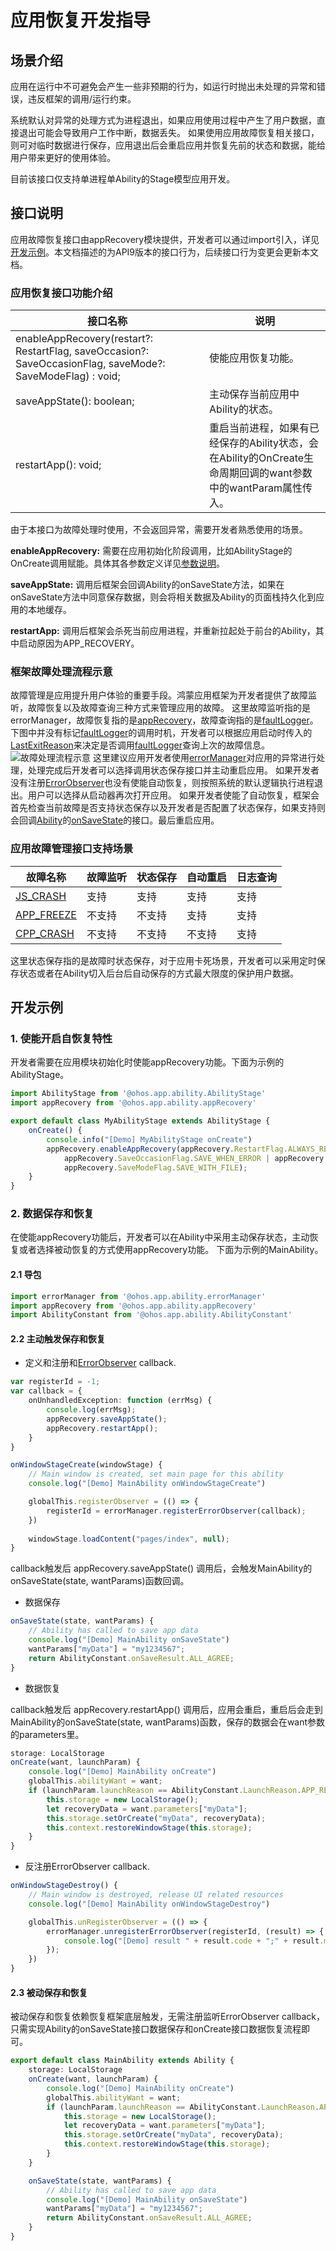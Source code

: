 # 应用恢复开发指导

## 场景介绍

应用在运行中不可避免会产生一些非预期的行为，如运行时抛出未处理的异常和错误，违反框架的调用/运行约束。

系统默认对异常的处理方式为进程退出，如果应用使用过程中产生了用户数据，直接退出可能会导致用户工作中断，数据丢失。
如果使用应用故障恢复相关接口，则可对临时数据进行保存，应用退出后会重启应用并恢复先前的状态和数据，能给用户带来更好的使用体验。

目前该接口仅支持单进程单Ability的Stage模型应用开发。

## 接口说明

应用故障恢复接口由appRecovery模块提供，开发者可以通过import引入，详见[开发示例](#开发示例)。本文档描述的为API9版本的接口行为，后续接口行为变更会更新本文档。

### 应用恢复接口功能介绍

| 接口名称                                                       | 说明                                                 |
| ------------------------------------------------------------ | ---------------------------------------------------- |
| enableAppRecovery(restart?: RestartFlag, saveOccasion?: SaveOccasionFlag, saveMode?: SaveModeFlag) : void; | 使能应用恢复功能。|
| saveAppState(): boolean; | 主动保存当前应用中Ability的状态。  |
| restartApp(): void; | 重启当前进程，如果有已经保存的Ability状态，会在Ability的OnCreate生命周期回调的want参数中的wantParam属性传入。 |

由于本接口为故障处理时使用，不会返回异常，需要开发者熟悉使用的场景。

**enableAppRecovery:** 需要在应用初始化阶段调用，比如AbilityStage的OnCreate调用赋能。具体其各参数定义详见[参数说明](../reference/apis/js-apis-app-ability-appRecovery.md)。

**saveAppState:** 调用后框架会回调Ability的onSaveState方法，如果在onSaveState方法中同意保存数据，则会将相关数据及Ability的页面栈持久化到应用的本地缓存。

**restartApp:** 调用后框架会杀死当前应用进程，并重新拉起处于前台的Ability，其中启动原因为APP_RECOVERY。

### 框架故障处理流程示意

故障管理是应用提升用户体验的重要手段。鸿蒙应用框架为开发者提供了故障监听，故障恢复以及故障查询三种方式来管理应用的故障。
这里故障监听指的是errorManager，故障恢复指的是[appRecovery](../reference/apis/js-apis-app-ability-appRecovery.md)，故障查询指的是[faultLogger](../reference/apis/js-apis-faultLogger.md)。
下图中并没有标记[faultLogger](../reference/apis/js-apis-faultLogger.md)的调用时机，开发者可以根据应用启动时传入的[LastExitReason](../reference/apis/js-apis-application-abilityConstant.md#abilityconstant.lastexitreason)来决定是否调用[faultLogger](../reference/apis/js-apis-faultLogger.md)查询上次的故障信息。
![故障处理流程示意](./figures/20221106203527.png)
这里建议应用开发者使用[errorManager](../reference/apis/js-apis-errorManager.md)对应用的异常进行处理，处理完成后开发者可以选择调用状态保存接口并主动重启应用。
如果开发者没有注册[ErrorObserver](../reference/apis/js-apis-errorManager.md#errorobserver)也没有使能自动恢复，则按照系统的默认逻辑执行进程退出。用户可以选择从启动器再次打开应用。
如果开发者使能了自动恢复，框架会首先检查当前故障是否支持状态保存以及开发者是否配置了状态保存，如果支持则会回调[Ability](../reference/apis/js-apis-application-ability.md#ability)的[onSaveState](../reference/apis/js-apis-application-ability.md#ability.onsavestate)的接口。最后重启应用。

### 应用故障管理接口支持场景

| 故障名称   | 故障监听  | 状态保存 | 自动重启 | 日志查询 |
| ----------|--------- |--------- |--------- |--------- |
| [JS_CRASH](../reference/apis/js-apis-faultLogger.md#faulttype) | 支持|支持|支持|支持|
| [APP_FREEZE](../reference/apis/js-apis-faultLogger.md#faulttype) | 不支持|不支持|支持|支持|
| [CPP_CRASH](../reference/apis/js-apis-faultLogger.md#faulttype) | 不支持|不支持|不支持|支持|

这里状态保存指的是故障时状态保存，对于应用卡死场景，开发者可以采用定时保存状态或者在Ability切入后台后自动保存的方式最大限度的保护用户数据。



## 开发示例

### 1. 使能开启自恢复特性

   开发者需要在应用模块初始化时使能appRecovery功能。下面为示例的AbilityStage。

```ts
import AbilityStage from '@ohos.app.ability.AbilityStage'
import appRecovery from '@ohos.app.ability.appRecovery'

export default class MyAbilityStage extends AbilityStage {
    onCreate() {
        console.info("[Demo] MyAbilityStage onCreate")
        appRecovery.enableAppRecovery(appRecovery.RestartFlag.ALWAYS_RESTART,
            appRecovery.SaveOccasionFlag.SAVE_WHEN_ERROR | appRecovery.SaveOccasionFlag.SAVE_WHEN_BACKGROUND,
            appRecovery.SaveModeFlag.SAVE_WITH_FILE);
    }
}
```

### 2. 数据保存和恢复

在使能appRecovery功能后，开发者可以在Ability中采用主动保存状态，主动恢复或者选择被动恢复的方式使用appRecovery功能。
下面为示例的MainAbility。

#### 2.1 导包

```ts
import errorManager from '@ohos.app.ability.errorManager'
import appRecovery from '@ohos.app.ability.appRecovery'
import AbilityConstant from '@ohos.app.ability.AbilityConstant'
```

#### 2.2 主动触发保存和恢复

- 定义和注册和[ErrorObserver](../reference/apis/js-apis-errorManager.md#errorobserver) callback.

```ts
var registerId = -1;
var callback = {
    onUnhandledException: function (errMsg) {
        console.log(errMsg);
        appRecovery.saveAppState();
        appRecovery.restartApp();
    }
}

onWindowStageCreate(windowStage) {
    // Main window is created, set main page for this ability
    console.log("[Demo] MainAbility onWindowStageCreate")

    globalThis.registerObserver = (() => {
        registerId = errorManager.registerErrorObserver(callback);
    })
    
    windowStage.loadContent("pages/index", null);
}
```

callback触发后 appRecovery.saveAppState() 调用后，会触发MainAbility的onSaveState(state, wantParams)函数回调。

- 数据保存

```ts
onSaveState(state, wantParams) {
    // Ability has called to save app data
    console.log("[Demo] MainAbility onSaveState")
    wantParams["myData"] = "my1234567";
    return AbilityConstant.onSaveResult.ALL_AGREE;
}
```

- 数据恢复

callback触发后 appRecovery.restartApp() 调用后，应用会重启，重启后会走到MainAbility的onSaveState(state, wantParams)函数，保存的数据会在want参数的parameters里。

```ts
storage: LocalStorage
onCreate(want, launchParam) {
    console.log("[Demo] MainAbility onCreate")
    globalThis.abilityWant = want;
    if (launchParam.launchReason == AbilityConstant.LaunchReason.APP_RECOVERY) {
        this.storage = new LocalStorage();
        let recoveryData = want.parameters["myData"];
        this.storage.setOrCreate("myData", recoveryData);
        this.context.restoreWindowStage(this.storage);
    }
}
```

- 反注册ErrorObserver callback.

```ts
onWindowStageDestroy() {
    // Main window is destroyed, release UI related resources
    console.log("[Demo] MainAbility onWindowStageDestroy")

    globalThis.unRegisterObserver = (() => {
        errorManager.unregisterErrorObserver(registerId, (result) => {
            console.log("[Demo] result " + result.code + ";" + result.message)
        });
    })
}
```

#### 2.3 被动保存和恢复

被动保存和恢复依赖恢复框架底层触发，无需注册监听ErrorObserver callback，只需实现Ability的onSaveState接口数据保存和onCreate接口数据恢复流程即可。

```ts
export default class MainAbility extends Ability {
    storage: LocalStorage
    onCreate(want, launchParam) {
        console.log("[Demo] MainAbility onCreate")
        globalThis.abilityWant = want;
        if (launchParam.launchReason == AbilityConstant.LaunchReason.APP_RECOVERY) {
            this.storage = new LocalStorage();
            let recoveryData = want.parameters["myData"];
            this.storage.setOrCreate("myData", recoveryData);
            this.context.restoreWindowStage(this.storage);
        }
    }

    onSaveState(state, wantParams) {
        // Ability has called to save app data
        console.log("[Demo] MainAbility onSaveState")
        wantParams["myData"] = "my1234567";
        return AbilityConstant.onSaveResult.ALL_AGREE;
    }
}
```

